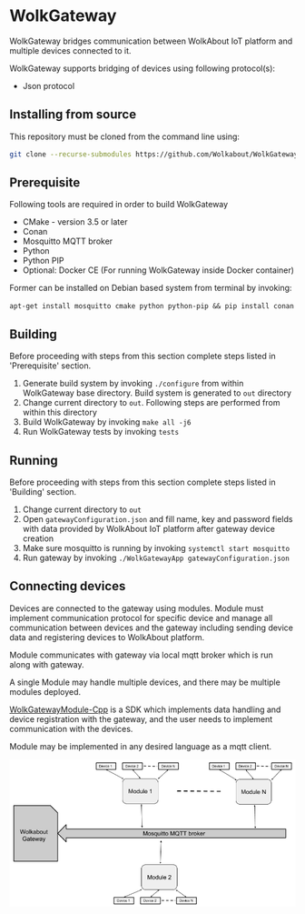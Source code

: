 # WolkGateway

WolkGateway bridges communication between WolkAbout IoT platform and multiple devices connected to it.

WolkGateway supports bridging of devices using following protocol(s):

* Json protocol

Installing from source
----------------------

This repository must be cloned from the command line using:
```sh
git clone --recurse-submodules https://github.com/Wolkabout/WolkGateway.git
```

Prerequisite
------

Following tools are required in order to build WolkGateway

* CMake - version 3.5 or later
* Conan
* Mosquitto MQTT broker
* Python
* Python PIP
* Optional: Docker CE (For running WolkGateway inside Docker container)

Former can be installed on Debian based system from terminal by invoking:

`apt-get install mosquitto cmake python python-pip && pip install conan`

Building
------

Before proceeding with steps from this section complete steps listed in 'Prerequisite' section.

1. Generate build system by invoking `./configure` from within WolkGateway base directory.
Build system is generated to `out` directory
2. Change current directory to `out`. Following steps are performed from within this directory
3. Build WolkGateway by invoking `make all -j6`
4. Run WolkGateway tests by invoking `tests`

Running
------

Before proceeding with steps from this section complete steps listed in 'Building' section.

1. Change current directory to `out`
2. Open `gatewayConfiguration.json` and fill name, key and password fields with data provided by WolkAbout IoT platform after gateway device creation
3. Make sure mosquitto is running by invoking `systemctl start mosquitto`
4. Run gateway by invoking `./WolkGatewayApp gatewayConfiguration.json`


Connecting devices
------

Devices are connected to the gateway using modules. Module must implement communication protocol for specific device and manage
all communication between devices and the gateway including sending device data and registering devices to WolkAbout platform.

Module communicates with gateway via local mqtt broker which is run along with gateway.

A single Module may handle multiple devices, and there may be multiple modules deployed.

[WolkGatewayModule-Cpp](https://github.com/Wolkabout/WolkGatewayModule-Cpp) is a SDK which implements data handling and device registration with the gateway,
and the user needs to implement communication with the devices.

Module may be implemented in any desired language as a mqtt client.

<p align="center">
  <img src="gateway_architecture.png" title="Gateway architecture">
</p>
